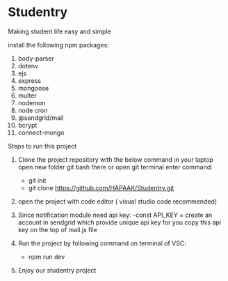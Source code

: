 # Studentry
Making student life easy and simple
 
install the following npm packages:
1. body-parser
2. dotenv
3. ejs
4. express
5. mongoose
6. multer
7. nodemon
8. node cron
9. @sendgrid/mail
10. bcrypt
11. connect-mongo

Steps to run this project

1. Clone the project repository with the below command in your laptop
	open new folder
	git bash there or open git terminal
	enter command:
	- git init
	- git clone https://github.com/HAPAAK/Studentry.git

2. open the project with code editor ( visual studio code recommended)
3. Since notification module need api key:
	-const API_KEY = create an account in sendgrid which provide unique api key for you
	copy this api key on the top of mail.js file
	
4. Run the project by following command on terminal of VSC:
	- npm run dev

5. Enjoy our studentry project

